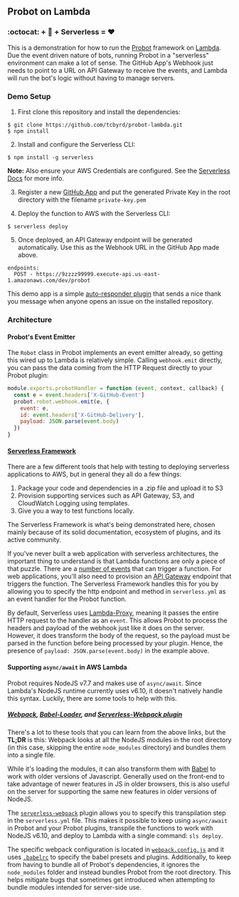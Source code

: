 ## Probot on Lambda

### :octocat: + :robot: + Serverless = :heart:
This is a demonstration for how to run the [Probot](https://github.com/probot/probot/) framework on [Lambda](https://aws.amazon.com/lambda/). Due the event driven nature of bots, running Probot in a "serverless" environment can make a lot of sense. The GitHub App's Webhook just needs to point to a URL on API Gateway to receive the events, and Lambda will run the bot's logic without having to manage servers.

### Demo Setup
1. First clone this repository and install the dependencies:
```shell
$ git clone https://github.com/tcbyrd/probot-lambda.git
$ npm install
```
2. Install and configure the Serverless CLI:
```
$ npm install -g serverless
```
**Note:** Also ensure your AWS Credentials are configured. See the [Serverless Docs](https://serverless.com/framework/docs/providers/aws/guide/credentials/) for more info.

3. Register a new [GitHub App](https://developer.github.com/apps/building-integrations/setting-up-and-registering-github-apps/registering-github-apps/) and put the generated Private Key in the root directory with the filename `private-key.pem`

4. Deploy the function to AWS with the Serverless CLI:
```
$ serverless deploy
```

5. Once deployed, an API Gateway endpoint will be generated automatically. Use this as the Webhook URL in the GitHub App made above.
```
endpoints:
  POST - https://9zzzz99999.execute-api.us-east-1.amazonaws.com/dev/probot
```

This demo app is a simple [auto-responder plugin](https://github.com/tcbyrd/probot-lambda/blob/master/plugin/autoresponder.js) that sends a nice thank you message when anyone opens an issue on the installed repository.

### Architecture

#### Probot's Event Emitter
The `Robot` class in Probot implements an event emitter already, so getting this wired up to Lambda is relatively simple. Calling `webhook.emit` directly, you can pass the data coming from the HTTP Request directly to your Probot plugin:

```javascript
module.exports.probotHandler = function (event, context, callback) {
  const e = event.headers['X-GitHub-Event']
  probot.robot.webhook.emit(e, {
    event: e,
    id: event.headers['X-GitHub-Delivery'],
    payload: JSON.parse(event.body)
  })
}
```

#### [Serverless Framework](https://github.com/serverless/serverless)
There are a few different tools that help with testing to deploying serverless applications to AWS, but in general they all do a few things:
 1. Package your code and dependencies in a .zip file and upload it to S3
 2. Provision supporting services such as API Gateway, S3, and CloudWatch Logging using templates.
 3. Give you a way to test functions locally.

The Serverless Framework is what's being demonstrated here, chosen mainly because of its solid documentation, ecosystem of plugins, and its active community.

If you've never built a web application with serverless architectures, the important thing to understand is that Lambda functions are only a piece of that puzzle. There are a [number of events](https://serverless.com/framework/docs/providers/aws/events/) that can trigger a function. For web applications, you'll also need to provision an [API Gateway](https://serverless.com/framework/docs/providers/aws/events/apigateway/) endpoint that triggers the function. The Serverless Framework handles this for you by allowing you to specify the http endpoint and method in `serverless.yml` as an event handler for the Probot function.

By default, Serverless uses [Lambda-Proxy](https://serverless.com/framework/docs/providers/aws/events/apigateway/), meaning it passes the entire HTTP request to the handler as an `event`. This allows Probot to process the headers and payload of the webhook just like it does on the server. However, it does transform the body of the request, so the payload must be parsed in the function before being processed by your plugin. Hence, the presence of `payload: JSON.parse(event.body)` in the example above.

#### Supporting `async/await` in AWS Lambda
Probot requires NodeJS v7.7 and makes use of `async/await`. Since Lambda's NodeJS runtime currently uses v6.10, it doesn't natively handle this syntax. Luckily, there are some tools to help with this.

##### [Webpack](https://webpack.github.io/), [Babel-Loader](https://github.com/babel/babel-loader), and [Serverless-Webpack plugin](https://github.com/elastic-coders/serverless-webpack)
There's a lot to these tools that you can learn from the above links, but the **TL;DR** is this: Webpack looks at all the NodeJS modules in the root directory (in this case, skipping the entire `node_modules` directory) and bundles them into a single file.

While it's loading the modules, it can also transform them with [Babel](http://babeljs.io/) to work with older versions of Javascript. Generally used on the front-end to take advantage of newer features in JS in older browsers, this is also useful on the server for supporting the same new features in older versions of NodeJS.

The [`serverless-webpack`](https://github.com/elastic-coders/serverless-webpack) plugin allows you to specify this transpilation step in the `serverless.yml` file. This makes it possible to keep using `async/await` in Probot and your Probot plugins, transpile the functions to work with NodeJS v6.10, and deploy to Lambda with a single command: `sls deploy`.

The specific webpack configuration is located in [`webpack.config.js`](https://github.com/tcbyrd/probot-lambda/blob/master/webpack.config.js) and it uses [`.babelrc`](https://github.com/tcbyrd/probot-lambda/blob/master/.babelrc) to specify the babel presets and plugins. Additionally, to keep from having to bundle all of Probot's dependencies, it ignores the `node_modules` folder and instead bundles Probot from the root directory. This helps mitigate bugs that sometimes get introduced when attempting to bundle modules intended for server-side use.
